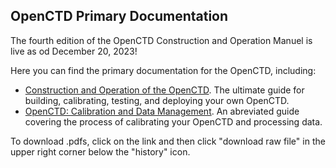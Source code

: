 ## OpenCTD Primary Documentation

The fourth edition of the OpenCTD Construction and Operation Manuel is live as od December 20, 2023!  

Here you can find the primary documentation for the OpenCTD, including:

- [Construction and Operation of the OpenCTD](https://github.com/OceanographyforEveryone/OpenCTD/blob/main/Documentation/Manual/OpenCTD_ConstructionOperation.pdf). The ultimate guide for building, calibrating, testing, and deploying your own OpenCTD.
- [OpenCTD: Calibration and Data Management](https://github.com/OceanographyforEveryone/OpenCTD/blob/main/Documentation/Manual/OpenCTD_CalibrationDataManagement.pdf). An abreviated guide covering the process of calibrating your OpenCTD and processing data. 

To download .pdfs, click on the link and then click "download raw file" in the upper right corner below the "history" icon. 
